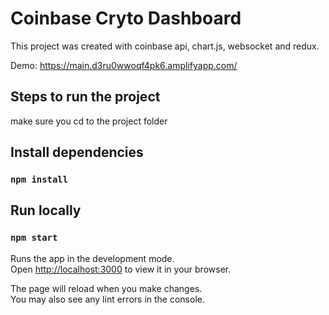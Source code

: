 # Coinbase Cryto Dashboard

This project was created with coinbase api, chart.js, websocket and redux.

Demo: https://main.d3ru0wwoqf4pk6.amplifyapp.com/

## Steps to run the project

make sure you cd to the project folder

## Install dependencies
### `npm install`

## Run locally
### `npm start`

Runs the app in the development mode.\
Open [http://localhost:3000](http://localhost:3000) to view it in your browser.

The page will reload when you make changes.\
You may also see any lint errors in the console.